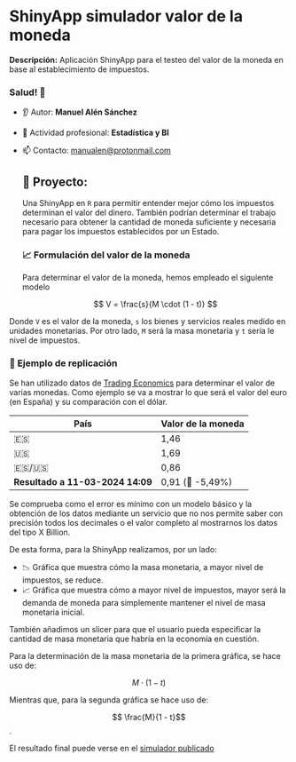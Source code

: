 # ShinyApp simulador valor de la moneda
**Descripción:** Aplicación ShinyApp para el testeo del valor de la moneda en base al establecimiento de impuestos.

### Salud! 👋
* 👂 Autor: **Manuel Alén Sánchez**
* 🔭 Actividad profesional: **Estadística y BI**
* 📫 Contacto: manualen@protonmail.com

  ## 🚢 Proyecto:
  Una ShinyApp en ``R`` para permitir entender mejor cómo los impuestos determinan el valor del dinero. También podrían determinar el trabajo necesario para obtener la cantidad de moneda suficiente y necesaria para pagar los impuestos establecidos por un Estado.

  ### 📈 Formulación del valor de la moneda

  Para determinar el valor de la moneda, hemos empleado el siguiente modelo


  $$ V = \frac{s}{M \cdot (1 - t)} $$

Donde ``V`` es el valor de la moneda, ``s`` los bienes y servicios reales medido en unidades monetarias. Por otro lado, ``M`` será la masa monetaria y ``t`` sería le nivel de impuestos.

  ### 👀 Ejemplo de replicación
Se han utilizado datos de [Trading Economics](https://tradingeconomics.com/) para determinar el valor de varias monedas. Como ejemplo se va a mostrar lo que será el valor del euro (en España) y su comparación con el dólar.

| **País** | **Valor de la moneda** |
|------|-------|
| :es: | 1,46  |
| :us: | 1,69  |
| :es:/:us: | 0,86  |
| **Resultado a 11-03-2024 14:09** | 0,91 (🔻 -5,49%)  |

Se comprueba como el error es mínimo con un modelo básico y la obtención de los datos mediante un servicio que no nos permite saber con precisión todos los decimales o el valor completo al mostrarnos los datos del tipo X Billion.

De esta forma, para la ShinyApp realizamos, por un lado:

* 📉 Gráfica que muestra cómo la masa monetaria, a mayor nivel de impuestos, se reduce.
* 📈 Gráfica que muestra cómo a mayor nivel de impuestos, mayor será la demanda de moneda para simplemente mantener el nivel de masa monetaria inicial.

También añadimos un slicer para que el usuario pueda especificar la cantidad de masa monetaria que habría en la economía en cuestión.

Para la determinación de la masa monetaria de la primera gráfica, se hace uso de:

$$ M \cdot (1 - t) $$

Mientras que, para la segunda gráfica se hace uso de:

$$  \frac{M}{1 - t}$$.

El resultado final puede verse en el [simulador publicado](https://n802zc-manu-al0n.shinyapps.io/sim_ValorDinero/)
